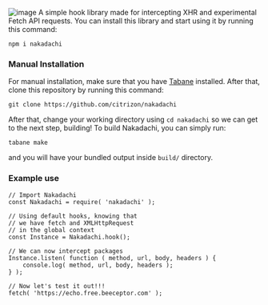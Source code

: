 ![image](https://github.com/user-attachments/assets/fb01fbc7-23a8-4d43-a3db-15755ac5efb6)
A simple hook library made for intercepting XHR and experimental Fetch API requests. You can install this library and start using it by running this command:
```
npm i nakadachi
```
### Manual Installation
For manual installation, make sure that you have [Tabane](https://github.com/tabaneproject/tabane/) installed. After that, clone this repository by running this command:
```
git clone https://github.com/citrizon/nakadachi
```
After that, change your working directory using `cd nakadachi` so we can get to the next step, building! To build Nakadachi, you can simply run:
```
tabane make
```
and you will have your bundled output inside `build/` directory.
### Example use
```
// Import Nakadachi
const Nakadachi = require( 'nakadachi' );

// Using default hooks, knowing that 
// we have fetch and XMLHttpRequest
// in the global context
const Instance = Nakadachi.hook();

// We can now intercept packages
Instance.listen( function ( method, url, body, headers ) {
    console.log( method, url, body, headers );
} );

// Now let's test it out!!!
fetch( 'https://echo.free.beeceptor.com' );
```
